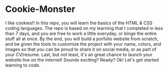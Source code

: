 # Cookie-Monster
I like cookies!!
In this repo, you will learn the basics of the HTML & CSS coding languages. The repo is based on my learning that I completed in less than 7 days, and you are free to work a little everyday, or binge the entire stuff all at once. By the end, you will build a porfolio website from scratch, and be given the tools to customize the project with your name, colors, and images so that you can be proud to share it on social media, or as part of your CV/resume. Last, but not least, it's an great chance to launch your website live on the internet! Sounds exciting? Ready? Ok! Let's get started learning to code.
